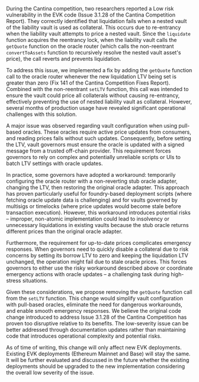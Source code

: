 During the Cantina competition, two researchers reported a Low risk vulnerability in the EVK code (Issue 3.1.28 of the Cantina Competition Report). They correctly identified that liquidation fails when a nested vault of the liability vault is used as collateral. This occurs due to re-entrancy when the liability vault attempts to price a nested vault. Since the `liquidate` function acquires the reentrancy lock, when the liability vault calls the `getQuote` function on the oracle router (which calls the non-reentrant `convertToAssets` function to recursively resolve the nested vault asset's price), the call reverts and prevents liquidation.

To address this issue, we implemented a fix by adding the `getQuote` function call to the oracle router whenever the new liquidation LTV being set is greater than zero (Fix 141 of the Cantina Competition Fixes Report). Combined with the non-reentrant `setLTV` function, this call was intended to ensure the vault could price all collaterals without causing re-entrancy, effectively preventing the use of nested liability vault as collateral. However, several months of production usage have revealed significant operational challenges with this solution.

A major issue was observed regarding vault configuration when using pull-based oracles. These oracles require active price updates from consumers, and reading prices fails without such updates. Consequently, before setting the LTV, vault governors must ensure the oracle is updated with a signed message from a trusted off-chain provider. This requirement forces governors to rely on complex and potentially unreliable scripts or UIs to batch LTV settings with oracle updates.

In practice, some governors have adopted a workaround: temporarily configuring the oracle router with a non-reverting stub oracle adapter, changing the LTV, then restoring the original oracle adapter. This approach has proven particularly useful for foundry-based deployment scripts (where fetching oracle update data is challenging) and for vaults governed by multisigs or timelocks (where price updates would become stale before transaction execution). However, this workaround introduces potential risks – improper, non-atomic implementation could lead to insolvency or unnecessary liquidations in existing vaults because the stub oracle returns different prices than the original oracle adapter.

Furthermore, the requirement for up-to-date prices complicates emergency responses. When governors need to quickly disable a collateral due to risk concerns by setting its borrow LTV to zero and keeping the liquidation LTV unchanged, the operation might fail due to stale oracle prices. This forces governors to either use the risky workaround described above or coordinate emergency actions with oracle updates – a challenging task during high-stress situations.

Given these considerations, we propose removing the `getQuote` function call from the `setLTV` function. This change would simplify vault configuration with pull-based oracles, eliminate the need for dangerous workarounds, and enable smooth emergency responses. We believe the original code change introduced to address Issue 3.1.28 of the Cantina Competition has proven too disruptive relative to its benefits. The low-severity issue can be better addressed through documentation updates rather than maintaining code that introduces operational complexity and potential risks.

As of time of writing, this change will only affect new EVK deployments. Existing EVK deployments (Ethereum Mainnet and Base) will stay the same. It will be further evaluated and discussed in the future whether the existing deployments should be upgraded to the new implementation considering the overall low severity of the issue.

